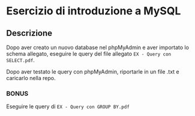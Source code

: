 Esercizio di introduzione a MySQL
===
## Descrizione
Dopo aver creato un nuovo database nel phpMyAdmin e aver importato lo schema allegato, eseguire le query del file allegato `EX - Query con SELECT.pdf`.

Dopo aver testato le query con phpMyAdmin, riportarle in un file .txt e caricarlo nella repo.

### **BONUS**
Eseguire le query di `EX - Query con GROUP BY.pdf`

